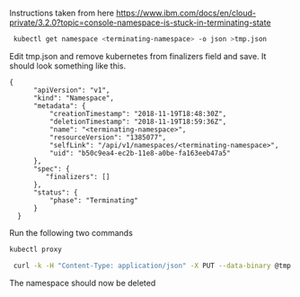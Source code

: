 Instructions taken from here https://www.ibm.com/docs/en/cloud-private/3.2.0?topic=console-namespace-is-stuck-in-terminating-state

```bash
 kubectl get namespace <terminating-namespace> -o json >tmp.json
```

Edit tmp.json and remove kubernetes from finalizers field and save. It should look something like this.

```console
{
      "apiVersion": "v1",
      "kind": "Namespace",
      "metadata": {
          "creationTimestamp": "2018-11-19T18:48:30Z",
          "deletionTimestamp": "2018-11-19T18:59:36Z",
          "name": "<terminating-namespace>",
          "resourceVersion": "1385077",
          "selfLink": "/api/v1/namespaces/<terminating-namespace>",
          "uid": "b50c9ea4-ec2b-11e8-a0be-fa163eeb47a5"
      },
      "spec": {
         "finalizers": []
      },
      "status": {
          "phase": "Terminating"
      }
  }
```

Run the following two commands

```bash
kubectl proxy
```

```bash
 curl -k -H "Content-Type: application/json" -X PUT --data-binary @tmp.json http://127.0.0.1:8001/api/v1/namespaces/<terminating-namespace>/finalize
```

The namespace should now be deleted
